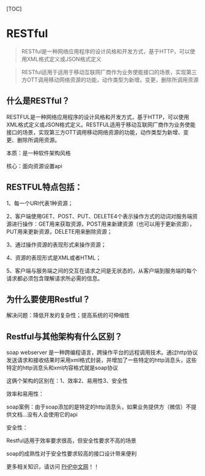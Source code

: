 [TOC]

# RESTful

> RESTful是一种网络应用程序的设计风格和开发方式，基于HTTP，可以使用XML格式定义或JSON格式定义

> RESTful适用于适用于移动互联网厂商作为业务使能接口的场景，实现第三方OTT调用移动网络资源的功能，动作类型为新增。变更，删除所调用资源

## **什么是RESTful？**

RESTFUL是一种网络应用程序的设计风格和开发方式，基于HTTP，可以使用XML格式定义或JSON格式定义。RESTFUL适用于移动互联网厂商作为业务使能接口的场景，实现第三方OTT调用移动网络资源的功能，动作类型为新增、变更、删除所调用资源。

本质：是一种软件架构风格

核心：面向资源设置api

## **RESTFUL特点包括：**

1、每一个URI代表1种资源；

2、客户端使用GET、POST、PUT、DELETE4个表示操作方式的动词对服务端资源进行操作：GET用来获取资源，POST用来新建资源（也可以用于更新资源），PUT用来更新资源，DELETE用来删除资源；

3、通过操作资源的表现形式来操作资源；

4、资源的表现形式是XML或者HTML；

5、客户端与服务端之间的交互在请求之间是无状态的，从客户端到服务端的每个请求都必须包含理解请求所必需的信息。

## **为什么要使用Restful？**

解决问题：降低开发的复杂性；提高系统的可伸缩性

## **Restful与其他架构有什么区别？**

soap webserver 是一种跨编程语言，跨操作平台的远程调用技术。通过http协议发送请求和接收结果时采用xml格式封装，并增加了一些特定的http消息头，这些特定的http消息头和xml内容格式就是soap协议

这俩个架构的区别在：1、效率2、易用性3、安全性

效率和易用性：

soap案例：由于soap添加的是特定的http消息头，如果业务提供方（微信）不提供文档...没有人会使用它的api

安全性：

Restful适用于效率要求很高，但安全性要求不高的场景

soap的成熟性对于安全性要求较高的接口设计带来便利

更多相关知识，请访问 [PHP中文网](https://www.html.cn/)！！

